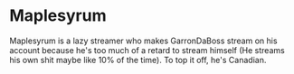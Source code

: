 <h1>Maplesyrum</h1>
<p>Maplesyrum is a lazy streamer who makes GarronDaBoss stream on his account because he's too much of a retard to stream himself (He streams his own shit maybe like 10% of the time). To top it off, he's Canadian.</p>
